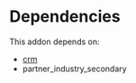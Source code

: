 # Dependencies

This addon depends on:

- [crm](https://github.com/bringout/oca-ocb-crm/tree/0ad2580ab66beb112afd79e8b62662f311e15687/odoo-bringout-oca-ocb-crm)
- partner_industry_secondary
